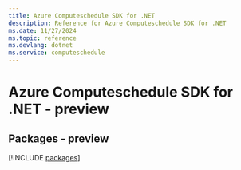 ```yaml
---
title: Azure Computeschedule SDK for .NET
description: Reference for Azure Computeschedule SDK for .NET
ms.date: 11/27/2024
ms.topic: reference
ms.devlang: dotnet
ms.service: computeschedule
---
```

# Azure Computeschedule SDK for .NET - preview
## Packages - preview
[!INCLUDE [packages](computeschedule-index.md)]